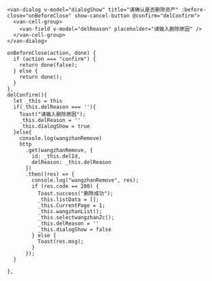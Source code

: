     <van-dialog v-model="dialogShow" title="请确认是否删除资产" :before-close="onBeforeClose" show-cancel-button @confirm="delConfirm">
      <van-cell-group>
        <van-field v-model="delReason" placeholder="请输入删除原因" />
      </van-cell-group>
    </van-dialog>

    onBeforeClose(action, done) {
      if (action === "confirm") {
        return done(false);
      } else {
        return done();
      }
    },
    delConfirm(){
      let _this = this
      if(_this.delReason === ''){
        Toast("请输入删除原因");
        _this.delReason = ''
        _this.dialogShow = true
      }else{
        console.log(wangzhanRemove)
        http
          .get(wangzhanRemove, {
            id: _this.delId,
            delReason: _this.delReason
          })
          .then((res) => {
            console.log("wangzhanRemove", res);
            if (res.code == 200) {
              Toast.success("删除成功");
              _this.listData = [];
              _this.CurrentPage = 1;
              _this.wangzhanList();
              _this.selectwangzhanZc();
              _this.delReason = ''
              _this.dialogShow = false
            } else {
              Toast(res.msg);
            }
          });
      }

    },